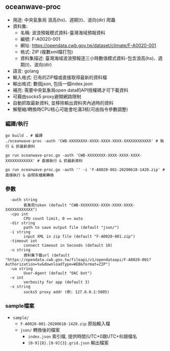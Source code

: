 ## oceanwave-proc

* 用途: 中央氣象局 浪高(hs)、週期(t)、波向(dir) 爬蟲
* 資料集:
	* 名稱: 波浪預報模式資料-臺灣海域預報資料
	* 編號: F-A0020-001
	* 網址: https://opendata.cwb.gov.tw/dataset/climate/F-A0020-001
	* 格式: ZIP (複數xml檔打包)
	* 資料集描述: 臺灣海域波浪預報逐三小時數值模式資料-包含浪高(hs)、週期(t)、波向(dir)
* 語言: golang
* 輸入格式: 已有的ZIP檔或直接取得最新的資料檔
* 輸出格式: 數個json, 包括一個index.json
* 補充: 需要中央氣象局open data的API授權碼才可下載資料
* 可藉由socks5 proxy避開網路限制
* 自動抓取最新資料, 並移除輸出資料夾內過時的資料
* 解壓縮/轉換時CPU核心可能會吃滿3核(可由指令參數調整)


### 編譯/執行

```
go build . # 編譯
./oceanwave-proc -auth 'CWB-XXXXXXXX-XXXX-XXXX-XXXX-XXXXXXXXXXXX' # 執行 & 抓最新資料
```


```
go run oceanwave-proc.go -auth 'CWB-XXXXXXXX-XXXX-XXXX-XXXX-XXXXXXXXXXXX' # 直接執行 & 抓最新資料
```

```
go run oceanwave-proc.go -auth '' -i 'F-A0020-001-20200618-1420.zip' # 直接執行 & 由現有檔案轉換
```

### 參數

```
  -auth string
    	氣象局token (default "CWB-XXXXXXXX-XXXX-XXXX-XXXX-XXXXXXXXXXXX")
  -cpu int
    	CPU count limit, 0 == auto
  -dir string
    	path to save output file (default "json/")
  -i string
    	input XML in zip file (default "F-A0020-001.zip")
  -timeout int
    	connect timeout in Seconds (default 10)
  -u string
    	資料集下載url (default "https://opendata.cwb.gov.tw/fileapi/v1/opendataapi/F-A0020-001?Authorization=%v&downloadType=WEB&format=ZIP")
  -ua string
    	User-Agent (default "OAC bot")
  -v int
    	verbosity for app (default 3)
  -x string
    	socks5 proxy addr (例: 127.0.0.1:5005)

```

### sample檔案

* `sample/`
	* `F-A0020-001-20200618-1420.zip` 原始輸入檔
	* `json/` 轉換後的檔案
		* `index.json` 索引檔, 提供時間(UTC+0跟UTC+8)跟檔名
		* `[0-9]{8}.[0-9]{3}.grid.json` 輸出檔案



